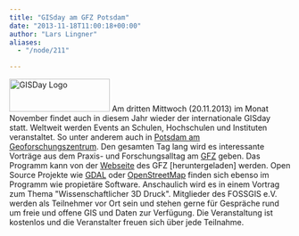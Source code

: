 ```yaml
---
title: "GISday am GFZ Potsdam"
date: "2013-11-18T11:00:18+00:00"
author: "Lars Lingner"
aliases:
  - "/node/211"

---
```


<p><img alt="GISDay Logo" src="/news/images/2013-11-18-gisday-logo.png" style="width: 180px; height: 59px;" />&nbsp;Am dritten Mittwoch (20.11.2013) im Monat November findet auch in diesem Jahr wieder der internationale GISday statt. Weltweit werden Events an Schulen, Hochschulen und Instituten veranstaltet. So unter anderem auch in <a href="https://www.openstreetmap.org/?mlat=52.3823&amp;mlon=13.0646#map=14/52.3823/13.0646&amp;layers=C" title="OSM-Karte GFZ">Potsdam am Geoforschungszentrum</a>. Den gesamten Tag lang wird es interessante Vorträge aus dem Praxis- und Forschungsalltag am <a href="https://www.gfz-potsdam.de/">GFZ</a> geben. Das Programm kann von der <a href="https://web.archive.org/web/20131115025837/https://www.gfz-potsdam.de/forschung/ueberblick/geoengineering-zentren/zentrum-fuer-geoinformationsshytechnologie-cegit/themen/aktuelles/">Webseite</a> des GFZ [heruntergeladen] werden. Open Source Projekte wie <a href="https://gdal.org/">GDAL</a> oder <a href="https://www.openstreetmap.de/">OpenStreetMap</a> finden sich ebenso im Programm wie propietäre Software. Anschaulich wird es in einem Vortrag zum Thema &quot;Wissenschaftlicher 3D Druck&quot;. Mitglieder des FOSSGIS e.V. werden als Teilnehmer vor Ort sein und stehen gerne für Gespräche rund um freie und offene GIS und Daten zur Verfügung. Die Veranstaltung ist kostenlos und die Veranstalter freuen sich über jede Teilnahme.</p>
